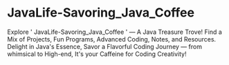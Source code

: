 # JavaLife-Savoring_Java_Coffee
Explore ' JavaLife-Savoring_Java_Coffee ' — A Java Treasure Trove! Find a Mix of Projects, Fun Programs, Advanced Coding, Notes, and Resources. Delight in Java's Essence, Savor a Flavorful Coding Journey — from whimsical to High-end, It's your Caffeine for Coding Creativity! 
